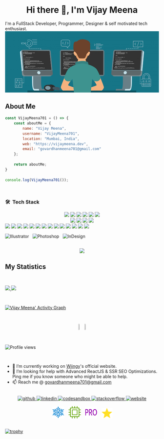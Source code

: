 <h1 align="center">
  <b>Hi there 👋, I'm Vijay Meena </b>
</h1>

I'm a FullStack Developer, Programmer, Designer & self motivated tech enthusiast.
![Banner.](https://github.com/VijayMeena701/VijayMeena701/raw/master/assets/software-developer.webp)
## About Me
```javascript
const VijayMeena701 = () => {
	const aboutMe = {
    	name: "Vijay Meena",
        username: "VijayMeena701",
        location: "Mumbai, India",
        web: "https://vijaymeena.dev",
        email: "govardhanmeena701@gmail.com"
	};
    
    return aboutMe;
}

console.log(VijayMeena701());
```
<br />

### 🛠 &nbsp;Tech Stack

<p>
<div align="center">
  <img src="https://img.shields.io/badge/-Python-306998?style=for-the-badge&logo=python&labelColor=282828">
  <img src="https://img.shields.io/badge/-C_Language-165CAA?style=for-the-badge&logo=C&labelColor=282828">
  <img src="https://img.shields.io/badge/-C%2B%2B-afabff?style=for-the-badge&logo=C%2B%2B&logoColor=A899dd&labelColor=282828">
  <img src="https://img.shields.io/badge/-HTML-e34c26?style=for-the-badge&logo=html5&logoColor=f06529&labelColor=282828">
  <img src="https://img.shields.io/badge/-CSS-3c99dc?style=for-the-badge&logo=css3&logoColor=55d3fa&labelColor=282828">
  <img src="https://img.shields.io/badge/-JavaScript-cc9900?style=for-the-badge&logo=javascript&logoColor=ffcc00&labelColor=282828">
</div>
<div align="center">
  <img src="https://img.shields.io/badge/-React-1c2c4c?style=for-the-badge&logo=react&logoColor=7cc5d9&labelColor=282828">
  <img src="https://img.shields.io/badge/-Svelte-ff5b25?style=for-the-badge&logo=svelte&labelColor=282828">
  <img src="https://img.shields.io/badge/-Node_JS-3cb73a?style=for-the-badge&logo=node.js&labelColor=282828">
  <img src="https://img.shields.io/badge/-Django-092E20?style=for-the-badge&logo=django&&logoColor=092e20&labelColor=828282">
</div>
<div>
  <img src="https://img.shields.io/badge/-Flask-828282?style=for-the-badge&logo=flask&labelColor=282828">
  <img src="https://img.shields.io/badge/-Material_UI-2196f3?style=for-the-badge&logo=mui&labelColor=282828">
  <img src="https://img.shields.io/badge/-Firebase-FFA611?style=for-the-badge&logo=firebase&labelColor=282828">
  <img src="https://img.shields.io/badge/-Redux-764ABC?style=for-the-badge&logo=redux&logoColor=764abc&labelColor=282828">
  <img src="https://img.shields.io/badge/-Mongo_DB-3FA037?style=for-the-badge&logo=mongodb&labelColor=282828">
  <img src="https://img.shields.io/badge/-My_SQL-0075Bf?style=for-the-badge&logo=mysql&labelColor=c2aa11">
  <img src="https://img.shields.io/badge/-Postgre_SQL-00539f?style=for-the-badge&logo=postgresql&labelColor=282828">
  <img src="https://img.shields.io/badge/-Styled_components-DB7093?style=for-the-badge&logo=styled-components&labelColor=282828">
  <img src="https://img.shields.io/badge/-Tailwind_CSS-4DC0B5?style=for-the-badge&logo=tailwind-css&labelColor=282828">
  <img src="https://img.shields.io/badge/-Bootstrap-553C7B?style=for-the-badge&logo=bootstrap&labelColor=282828">
  <img src="https://img.shields.io/badge/-Git-F1502F?style=for-the-badge&logo=git&labelColor=282828">
  <img src="https://img.shields.io/badge/-Github-282828?style=for-the-badge&logo=github&labelColor=282828">
  <img src="https://img.shields.io/badge/-Markdown-282828?style=for-the-badge&logo=markdown&labelColor=282828">
  <img src="https://img.shields.io/badge/-Markdown-0078D7?style=for-the-badge&logo=visual-studio-code&logoColor=0078D7&labelColor=282828">
</div>
</p>

![Illustrator](https://img.shields.io/badge/-Illustrator-05122A?style=flat&logo=adobe-illustrator)&nbsp;&nbsp;&nbsp;![Photoshop](https://img.shields.io/badge/-Photoshop-05122A?style=flat&logo=adobe-photoshop)&nbsp;&nbsp;&nbsp;![InDesign](https://img.shields.io/badge/-InDesign-05122A?style=flat&logo=adobe-indesign)

<br />
<div align="center">
  <a href="https://open.spotify.com/user/avkncc79dl8crqsqa6pr8hcnp">
    <img src="https://readme-spotify-tingz.vercel.app/api/now-playing">
  </a>
</div>

## My Statistics
<br/>
<p align="left">
  <a href="https://vijaymeena.netlify.app/">
  <img width="49.5%" src="https://github-readme-stats.vercel.app/api?username=VijayMeena701&show_icons=true&theme=gruvbox&count_private=true&hide_border=true" />
    <img width="49.5%" src="https://github-readme-streak-stats.herokuapp.com/?user=VijayMeena701&theme=gruvbox&hide_border=true" />
  </a>
</p>
<br/>

[![Vijay Meena' Activity Graph](https://activity-graph.herokuapp.com/graph?username=VijayMeena701&custom_title=Vijay%20Meena's%20Contribution%20Graph&theme=gruvbox&bg_color=282828&hide_border=true&line=d1a01f&point=c58545)](https://vijaymeena.netlify.app)

<br/>
<p align="center" style="display:flex;justify-content:center;align-items:center;">
  <a href="https://github.com/VijayMeena701/github-readme-stats">
  <img width="48%" height="20%" src="https://github-readme-stats.vercel.app/api/top-langs/?username=VijayMeena701&show_icons=true&theme=gruvbox&layout=compact&langs_count=8&count_private=true&hide_border=true" />
  </a>
  <a href="https://github.com/VijayMeena701/github-readme-stats">
    <img width="48%" height="100%" src="https://github-readme-streak-stats.herokuapp.com/?user=VijayMeena701&count_private=true&theme=gruvbox&hide_border=true" />
  </a>
</p>
<br/>

![Profile views](https://gpvc.arturio.dev/VijayMeena701)  

<br/>

- 🔭 I’m currently working on [Wiingy](https://www.wiingy.com/)'s official website.
- 🤔 I’m looking for help with Advanced ReactJS & SSR SEO Optimizations. Ping me if you know someone who might be able to help.
- 📫 Reach me @ govardhanmeena701@gmail.com 

<br/>
<div align="center">
	<a href="https://github.com/VijayMeena701">
    	<img src='https://cdn.jsdelivr.net/npm/simple-icons@3.0.1/icons/github.svg' alt='github' height='40'>
    </a>
	<a href="https://www.linkedin.com/in/vijaymeena701/">
    	<img src='https://cdn.jsdelivr.net/npm/simple-icons@3.0.1/icons/linkedin.svg' alt='linkedin' height='40'>
    </a>
	<a href="https://codesandbox.io/u/VijayMeena701/">
    	<img src='https://cdn.jsdelivr.net/npm/simple-icons@3.0.1/icons/codesandbox.svg' alt='codesandbox' height='40'>
    </a>
	<a href="https://stackoverflow.com/users/12851249">
    	<img src='https://cdn.jsdelivr.net/npm/simple-icons@3.0.1/icons/stackoverflow.svg' alt='stackoverflow' height='40'>
    </a>
	<a href="https://vijaymeena.netlify.com/">
    	<img src='https://cdn.jsdelivr.net/npm/simple-icons@3.0.1/icons/icloud.svg' alt='website' height='40'>
    </a>
</div>

<br />

<div align="center">
	<a href='https://archiveprogram.github.com/'><img src='https://raw.githubusercontent.com/acervenky/animated-github-badges/master/assets/acbadge.gif' width='40' height='40'></a> <a href='https://docs.github.com/en/developers'><img src='https://raw.githubusercontent.com/acervenky/animated-github-badges/master/assets/devbadge.gif' width='40' height='40'></a> <a href='https://github.com/pricing'><img src='https://raw.githubusercontent.com/acervenky/animated-github-badges/master/assets/pro.gif' width='40' height='40'></a> <a href='https://stars.github.com/'><img src='https://raw.githubusercontent.com/acervenky/animated-github-badges/master/assets/starbadge.gif' width='35' height='35'></a>
</div>

<br/>

[![trophy](https://github-profile-trophy.vercel.app/?username=VijayMeena701)](https://github.com/ryo-ma/github-profile-trophy)
